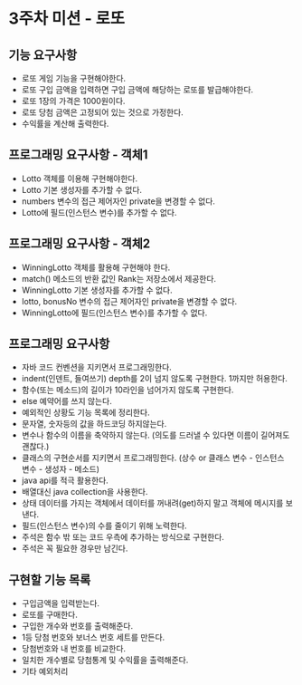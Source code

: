 # 3주차 미션 - 로또

## 기능 요구사항

* 로또 게임 기능을 구현해야한다.
* 로또 구입 금액을 입력하면 구입 금액에 해당하는 로또를 발급해야한다.
* 로또 1장의 가격은 1000원이다.
* 로또 당첨 금액은 고정되어 있는 것으로 가정한다.
* 수익률을 계산해 출력한다.

## 프로그래밍 요구사항 - 객체1

* Lotto 객체를 이용해 구현해야한다.
* Lotto 기본 생성자를 추가할 수 없다.
* numbers 변수의 접근 제어자인 private을 변경할 수 없다.
* Lotto에 필드(인스턴스 변수)를 추가할 수 없다.

## 프로그래밍 요구사항 - 객체2

* WinningLotto 객체를 활용해 구현해야 한다.
* match() 메소드의 반환 값인 Rank는 저장소에서 제공한다.
* WinningLotto 기본 생성자를 추가할 수 없다.
* lotto, bonusNo 변수의 접근 제어자인 private을 변경할 수 없다.
* WinningLotto에 필드(인스턴스 변수)를 추가할 수 없다.

## 프로그래밍 요구사항

* 자바 코드 컨벤션을 지키면서 프로그래밍한다.
* indent(인덴트, 들여쓰기) depth를 2이 넘지 않도록 구현한다. 1까지만 허용한다.
* 함수(또는 메소드)의 길이가 10라인을 넘어가지 않도록 구현한다.
* else 예약어를 쓰지 않는다.
* 예외적인 상황도 기능 목록에 정리한다.
* 문자열, 숫자등의 값을 하드코딩 하지않는다.
* 변수나 함수의 이름을 축약하지 않는다. (의도를 드러낼 수 있다면 이름이 길어져도 괜찮다.)
* 클래스의 구현순서를 지키면서 프로그래밍한다. (상수 or 클래스 변수 - 인스턴스 변수 - 생성자 - 메소드)
* java api를 적극 활용한다.
* 배열대신 java collection을 사용한다.
* 상태 데이터를 가지는 객체에서 데이터를 꺼내려(get)하지 말고 객체에 메시지를 보낸다.
* 필드(인스턴스 변수)의 수를 줄이기 위해 노력한다.
* 주석은 함수 밖 또는 코드 우측에 추가하는 방식으로 구현한다.
* 주석은 꼭 필요한 경우만 남긴다.

## 구현할 기능 목록

* 구입금액을 입력받는다.
* 로또를 구매한다.
* 구입한 개수와 번호를 출력해준다.
* 1등 당첨 번호와 보너스 번호 세트를 만든다.
* 당첨번호와 내 번호를 비교한다.
* 일치한 개수별로 당첨통계 및 수익률을 출력해준다.
* 기타 예외처리